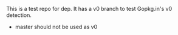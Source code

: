 This is a test repo for dep. It has a v0 branch to test Gopkg.in's v0 detection.

- master should not be used as v0
